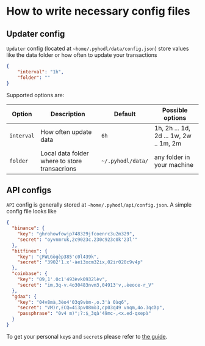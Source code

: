 # How to write necessary config files

## Updater config

`Updater` config (located at `~home/.pyhodl/data/config.json`) store values like the data folder or how often to update your transactions
```json
{
    "interval": "1h",
    "folder": ""
}
```

Supported options are:

| Option | Description | Default | Possible options |
| --- | --- | --- | --- |
| `interval` | How often update data | `6h` | 1h, 2h ... 1d, 2d ... 1w, 2w .. 1m, 2m |
| `folder` | Local data folder where to store transacrions | `~/.pyhodl/data/` | any folder in your machine |



## API configs

`API` config is generally stored at `~home/.pyhodl/api/config.json`. A simple config file looks like
```json
{
  "binance": {
    "key": "ghrohowfowjp748329jfcoenrc3u2m329",
    "secret": "oyvnmruk,2c9023c.230c923c0k'23l'"
  },
  "bitfinex": {
    "key": "çFWLGògèp385'c0l439k",
    "secret": "3902'1.x'-àeì3xcm32ix,02ir020c9v4p"
  },
  "coinbase": {
    "key": "09,1'.0c1'493èvk0932lèv",
    "secret": "im,3q-v.4o30483nvm3,04913'v,.èeoce-r_V"
  },
  "gdax": {
    "key": "04v8mà,3èo4'03q9vòm-,o.3'à 0àq6",
    "secret": "VM)r,£CQ=4i3pv08mò3,cp03q49 vnqm,4o.3qcàp",
    "passphrase": "0v4 m)°;?:$_3qà'49mc-,<x.ed-qxepà"
  }
}
```

To get your personal `key`s and `secret`s please refer to [the guide](IMPORT_DATA.md).
